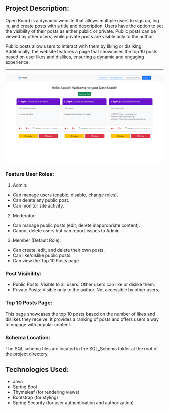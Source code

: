 ## Project Description:

Open Board is a dynamic website that allows multiple users to sign up, log in, and create posts with a title and description. Users have the option to set the visibility of their posts as either public or private. Public posts can be viewed by other users, while private posts are visible only to the author.

Public posts allow users to interact with them by liking or disliking. Additionally, the website features a page that showcases the top 10 posts based on user likes and dislikes, ensuring a dynamic and engaging experience.

---
![image alt](https://github.com/Nija89/OpenBoard/blob/c220590d3e6a4949e7fed8419126bd6c7c2adb1c/src/main/resources/static/images/1.png)

### Feature User Roles:

1. Admin:
- Can manage users (enable, disable, change roles). 
- Can delete any public  post.
- Can monitor site activity.

2. Moderator:
- Can manage public posts (edit, delete inappropriate content).
- Cannot delete users but can report issues to Admin.

3. Member (Default Role):
- Can create, edit, and delete their own posts.
- Can like/dislike public posts.
- Can view the Top 10 Posts page.


### Post Visibility:

- Public Posts: Visible to all users. Other users can like or dislike them.
- Private Posts: Visible only to the author. Not accessible by other users.


### Top 10 Posts Page:

This page showcases the top 10 posts based on the number of likes and dislikes they receive. It provides a ranking of posts and offers users a way to engage with popular content.


### Schema Location:

The SQL schema files are located in the SQL_Schema folder at the root of the project directory.


## Technologies Used:
- Java
- Spring Boot
- Thymeleaf (for rendering views)
- Bootstrap (for styling)
- Spring Security (for user authentication and authorization)
